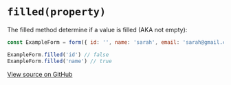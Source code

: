 # `filled(property)`

The filled method determine if a value is filled (AKA not empty):

```js
const ExampleForm = form({ id: '', name: 'sarah', email: 'sarah@gmail.com' });

ExampleForm.filled('id') // false
ExampleForm.filled('name') // true
```

[View source on GitHub](https://github.com/zhorton34/vuejs-form.js/blob/master/src/methods/filled.js)
